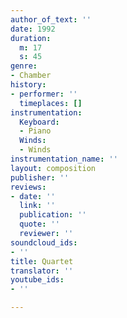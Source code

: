```yaml
---
author_of_text: ''
date: 1992
duration:
  m: 17
  s: 45
genre:
- Chamber
history:
- performer: ''
  timeplaces: []
instrumentation:
  Keyboard:
  - Piano
  Winds:
  - Winds
instrumentation_name: ''
layout: composition
publisher: ''
reviews:
- date: ''
  link: ''
  publication: ''
  quote: ''
  reviewer: ''
soundcloud_ids:
- ''
title: Quartet
translator: ''
youtube_ids:
- ''

---
```

